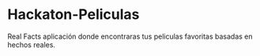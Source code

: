 # Hackaton-Peliculas
Real Facts aplicación donde encontraras tus peliculas favoritas basadas en hechos reales.
